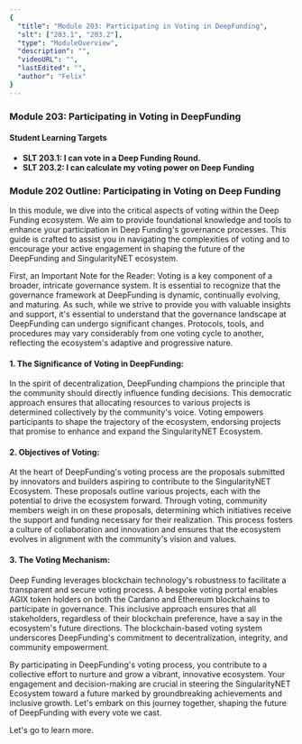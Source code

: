```yaml
---
{
  "title": "Module 203: Participating in Voting in DeepFunding",
  "slt": ["203.1", "203.2"],
  "type": "ModuleOverview",
  "description": "",
  "videoURL": "",
  "lastEdited": "",
  "author": "Felix"
}
---
```


### **Module 203: Participating in Voting in DeepFunding**

#### Student Learning Targets

- **SLT 203.1: I can vote in a Deep Funding Round.**
- **SLT 203.2: I can calculate my voting power on Deep Funding**

### Module 202 Outline: Participating in Voting on Deep Funding

In this module, we dive into the critical aspects of voting within the Deep Funding ecosystem. We aim to provide foundational knowledge and tools to enhance your participation in Deep Funding's governance processes. This guide is crafted to assist you in navigating the complexities of voting and to encourage your active engagement in shaping the future of the DeepFunding and SingularityNET ecosystem.

First, an Important Note for the Reader:
Voting is a key component of a broader, intricate governance system. It is essential to recognize that the governance framework at DeepFunding is dynamic, continually evolving, and maturing. As such, while we strive to provide you with valuable insights and support, it's essential to understand that the governance landscape at DeepFunding can undergo significant changes. Protocols, tools, and procedures may vary considerably from one voting cycle to another, reflecting the ecosystem's adaptive and progressive nature.

#### 1. The Significance of Voting in DeepFunding:

In the spirit of decentralization, DeepFunding champions the principle that the community should directly influence funding decisions. This democratic approach ensures that allocating resources to various projects is determined collectively by the community's voice. Voting empowers participants to shape the trajectory of the ecosystem, endorsing projects that promise to enhance and expand the SingularityNET Ecosystem.

#### 2. Objectives of Voting:

At the heart of DeepFunding's voting process are the proposals submitted by innovators and builders aspiring to contribute to the SingularityNET Ecosystem. These proposals outline various projects, each with the potential to drive the ecosystem forward. Through voting, community members weigh in on these proposals, determining which initiatives receive the support and funding necessary for their realization. This process fosters a culture of collaboration and innovation and ensures that the ecosystem evolves in alignment with the community's vision and values.

#### 3. The Voting Mechanism:

Deep Funding leverages blockchain technology's robustness to facilitate a transparent and secure voting process. A bespoke voting portal enables AGIX token holders on both the Cardano and Ethereum blockchains to participate in governance. This inclusive approach ensures that all stakeholders, regardless of their blockchain preference, have a say in the ecosystem's future directions. The blockchain-based voting system underscores DeepFunding's commitment to decentralization, integrity, and community empowerment.

By participating in DeepFunding's voting process, you contribute to a collective effort to nurture and grow a vibrant, innovative ecosystem. Your engagement and decision-making are crucial in steering the SingularityNET Ecosystem toward a future marked by groundbreaking achievements and inclusive growth. Let's embark on this journey together, shaping the future of DeepFunding with every vote we cast.

Let's go to learn more.
